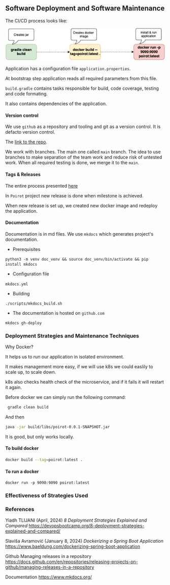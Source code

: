 ## Software Deployment and Software Maintenance

The CI/CD process looks like:

![ci/cd](images/ci_cd.png)

Application has a configuration file ```application.properties```.

At bootstrap step application reads all required parameters from this file.

```build.gradle``` contains tasks responsible for build, code coverage, testing and code formating.

It also contains dependencies of the application.

#### Version control

We use ```github``` as a repository and tooling and git as a version control. It is defacto version control.

The [link to the repo](https://github.com/hob1t/poirot).

We work with branches. The main one called ```main``` branch. The idea to use branches to make separation of the team 
work and reduce risk of untested work. When all required testing is done, we merge it to the ```main```.

#### Tags & Releases

The entire process presented [here](https://docs.github.com/en/repositories/releasing-projects-on-github/managing-releases-in-a-repository)

In ```Poirot``` project new release is done when milestone is achieved. 

When new release is set up, we created new docker image and redeploy the application.


#### Documentation

Documentation is in md files. We use ```mkdocs``` which generates project's documentation.

* Prerequisites 

```
python3 -m venv doc_venv && source doc_venv/bin/activate && pip install mkdocs 
```

* Configuration file

```mkdocs.yml```

* Building

```
./scripts/mkdocs_build.sh
```

* The documentation is hosted on ```github.com```

```
mkdocs gh-deploy
```



### Deployment Strategies and Maintenance Techniques

Why Docker?

It helps us to run our application in isolated environment.

It makes management more easy, if we will use k8s we could easlily to scale up, to scale down.

k8s also checks health check of the microservice, and if it fails it will restart it again.

Before docker we can simply run the following command:

```bash
 gradle clean build
```

And then

```bash 
java -jar build/libs/poirot-0.0.1-SNAPSHOT.jar
```

It is good, but only works locally. 

#### To build docker

```bash
docker build --tag=poirot:latest .
```

#### To run a docker

```
docker run -p 9090:9090 poirot:latest
```


### Effectiveness of Strategies Used


### References

Yiadh TLIJANI (April, 2024) *8 Deployment Strategies Explained and Compared*
https://devopsbootcamp.org/8-deployment-strategies-explained-and-compared/

Slaviša Avramović (January 8, 2024) *Dockerizing a Spring Boot Application*
https://www.baeldung.com/dockerizing-spring-boot-application

Github Managing releases in a repository
https://docs.github.com/en/repositories/releasing-projects-on-github/managing-releases-in-a-repository

Documentation
https://www.mkdocs.org/